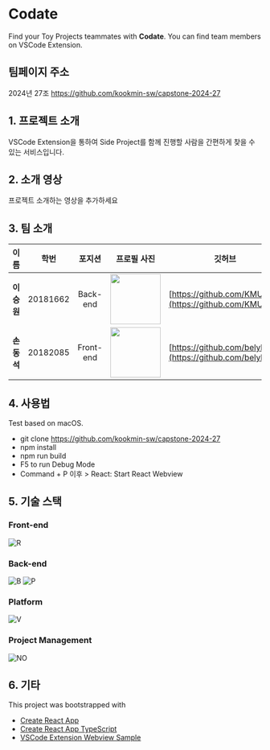 # Codate
Find your Toy Projects teammates with **Codate**. You can find team members on VSCode Extension.


## 팀페이지 주소

2024년 27조 
https://github.com/kookmin-sw/capstone-2024-27

## 1. 프로젝트 소개
VSCode Extension을 통하여 Side Project를 함께 진행할 사람을 간편하게 찾을 수 있는 서비스입니다.

## 2. 소개 영상

프로젝트 소개하는 영상을 추가하세요

## 3. 팀 소개

|이름|학번|포지션|프로필 사진|깃허브|
|-----------------------------------| - | - | - | - |
| **이승원**                           | 20181662 | <center>Back-end</center> | <img src="https://github.com/kookmin-sw/capstone-2024-27/assets/89867182/5567f75a-4c3c-47b8-8fef-952a812737c4" width="100" height=auto/> | [https://github.com/KMUlee](https://github.com/KMUlee) |
| **손동석**                           | 20182085 | <center>Front-end</center> | <img src="https://github.com/kookmin-sw/capstone-2024-27/assets/89867182/703dfcb4-516e-4ef6-ac8c-60c888e5bd79" width="100" height=auto/> | [https://github.com/belyllium](https://github.com/belyllium)| 


## 4. 사용법

Test based on macOS.
- git clone https://github.com/kookmin-sw/capstone-2024-27
- npm install
- npm run build
- F5 to run Debug Mode
- Command + P 이후 > React: Start React Webview

## 5. 기술 스택
### Front-end
![R](https://shields.io/badge/react-black?logo=react&style=for-the-badge)

### Back-end
![B](https://img.shields.io/badge/nestjs-E0234E?style=for-the-badge&logo=nestjs&logoColor=white)
![P](https://img.shields.io/badge/postgresql-4169e1?style=for-the-badge&logo=postgresql&logoColor=white)

### Platform
![V](https://img.shields.io/badge/Vscode-007ACC?style=for-the-badge&logo=visualstudiocode&logoColor=white)

### Project Management
![NO](https://img.shields.io/badge/Notion-000000?style=for-the-badge&logo=notion&logoColor=white)

## 6. 기타

This project was bootstrapped with 
* [Create React App](https://github.com/facebookincubator/create-react-app)
* [Create React App TypeScript](https://github.com/wmonk/create-react-app-typescript)
* [VSCode Extension Webview Sample](https://github.com/Microsoft/vscode-extension-samples/tree/master/webview-sample)


